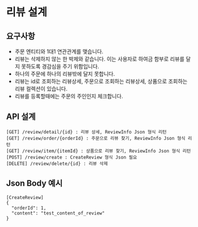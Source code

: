# 리뷰 설계

## 요구사항
* 주문 엔티티와 1대1 연관관계를 맺습니다.
* 리뷰는 삭제하지 않는 한 박제와 같습니다. 이는 사용자로 하여금 함부로 리뷰를 달지 못하도록 경감심을 주기 위함입니다.
* 하나의 주문에 하나의 리뷰밖에 달지 못합니다.
* 리뷰는 id로 조회하는 리뷰상세, 주문으로 조회하는 리뷰상세, 상품으로 조회하는 리뷰 컬렉션이 있습니다.
* 리뷰를 등록할때에는 주문의 주인인지 체크합니다.

## API 설계
```
[GET] /review/detail/{id} : 리뷰 상세, ReviewInfo Json 형식 리턴
[GET] /review/order/{orderId} : 주문으로 리뷰 찾기, ReviewInfo Json 형식 리턴
[GET] /review/item/{itemId} : 상품으로 리뷰 찾기, ReviewInfo Json 형식 리턴
[POST] /review/create : CreateReview 형식 Json 필요
[DELETE] /review/delete/{id} : 리뷰 삭제
```

## Json Body 예시
```
[CreateReview]
{
  "orderId": 1,
  "content": "test_content_of_review"
}
```